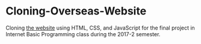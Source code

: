 # Cloning-Overseas-Website
Cloning [the website](https://99u.adobe.com/) using HTML, CSS, and JavaScript for the final project in Internet Basic Programming class during the 2017-2 semester.
